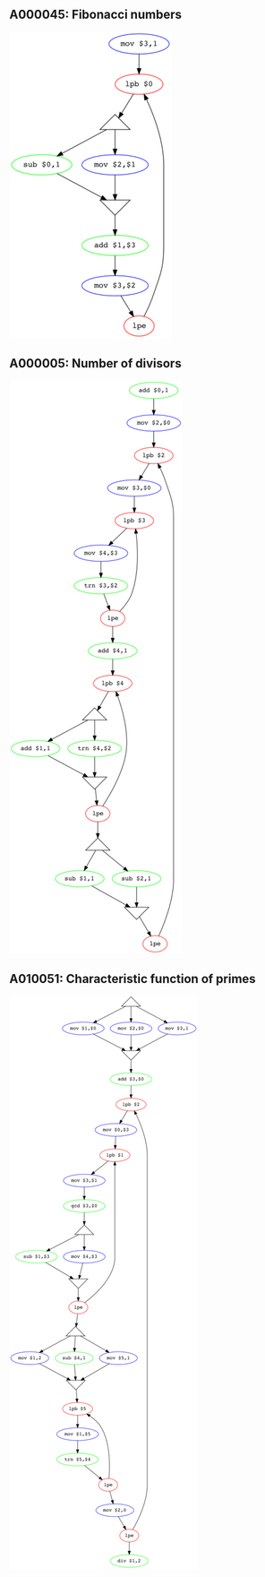 ## A000045: Fibonacci numbers

![A000045](/images/dot/A000045.png)

## A000005: Number of divisors

![A000005](/images/dot/A000005.png)

## A010051: Characteristic function of primes

![A010051](/images/dot/A010051.png)
